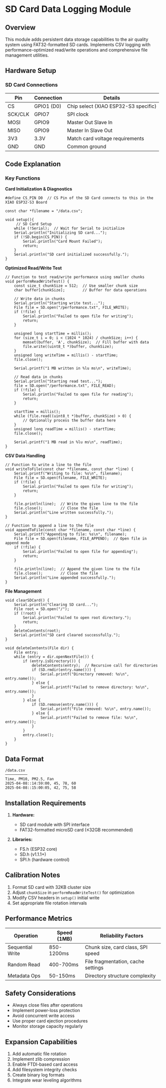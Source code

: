 # SD Card Data Logging Module

## Overview
This module adds persistent data storage capabilities to the air quality system using FAT32-formatted SD cards. Implements CSV logging with performance-optimized read/write operations and comprehensive file management utilities.

## Hardware Setup

### SD Card Connections
| Pin         | Connection       | Details                                  |
|-------------|------------------|------------------------------------------|
| CS          | GPIO1 (D0)       | Chip select (XIAO ESP32-S3 specific)     |
| SCK/CLK     | GPIO7            | SPI clock                                |
| MOSI        | GPIO9            | Master Out Slave In                      |
| MISO        | GPIO9            | Master In Slave Out                      |
| 3V3         | 3.3V             | Match card voltage requirements          |
| GND         | GND              | Common ground                            |

## Code Explanation

### Key Functions

**Card Initialization & Diagnostics**

```
#define CS_PIN D0  // CS Pin of the SD Card connects to this in the XIAO ESP32-S3 Board

const char *filename = "/data.csv";

void setup(){
     // SD Card Setup
    while (!Serial);  // Wait for Serial to initialize
    Serial.println("Initializing SD card...");
    if (!SD.begin(CS_PIN)) {
        Serial.println("Card Mount Failed");
        return;
    }
    Serial.println("SD card initialized successfully.");
}
```

**Optimized Read/Write Test**

```
// Function to test read/write performance using smaller chunks
void performReadWriteTest() {
    const size_t chunkSize = 512;  // Use smaller chunk size
    char buffer[chunkSize];        // Buffer for data operations

    // Write data in chunks
    Serial.println("Starting write test...");
    File file = SD.open("/performance.txt", FILE_WRITE);
    if (!file) {
        Serial.println("Failed to open file for writing");
        return;
    }

    unsigned long startTime = millis();
    for (size_t i = 0; i < (1024 * 1024) / chunkSize; i++) {
        memset(buffer, 'A', chunkSize);  // Fill buffer with data
        file.write((uint8_t *)buffer, chunkSize);
    }
    unsigned long writeTime = millis() - startTime;
    file.close();

    Serial.printf("1 MB written in %lu ms\n", writeTime);

    // Read data in chunks
    Serial.println("Starting read test...");
    file = SD.open("/performance.txt", FILE_READ);
    if (!file) {
        Serial.println("Failed to open file for reading");
        return;
    }

    startTime = millis();
    while (file.read((uint8_t *)buffer, chunkSize) > 0) {
        // Optionally process the buffer data here
    }
    unsigned long readTime = millis() - startTime;
    file.close();

    Serial.printf("1 MB read in %lu ms\n", readTime);
}
```

**CSV Data Handling**

```
// Function to write a line to the file
void writeToFile(const char *filename, const char *line) {
    Serial.printf("Writing to file: %s\n", filename);
    File file = SD.open(filename, FILE_WRITE);
    if (!file) {
        Serial.println("Failed to open file for writing");
        return;
    }

    file.println(line);  // Write the given line to the file
    file.close();        // Close the file
    Serial.println("Line written successfully.");
}

// Function to append a line to the file
void appendToFile(const char *filename, const char *line) {
    Serial.printf("Appending to file: %s\n", filename);
    File file = SD.open(filename, FILE_APPEND);  // Open file in append mode
    if (!file) {
        Serial.println("Failed to open file for appending");
        return;
    }

    file.println(line);  // Append the given line to the file
    file.close();        // Close the file
    Serial.println("Line appended successfully.");
}
```

**File Management**

```
void clearSDCard() {
    Serial.println("Clearing SD card...");
    File root = SD.open("/");
    if (!root) {
        Serial.println("Failed to open root directory.");
        return;
    }
    deleteContents(root);
    Serial.println("SD card cleared successfully.");
}

void deleteContents(File dir) {
    File entry;
    while (entry = dir.openNextFile()) {
        if (entry.isDirectory()) {
            deleteContents(entry);  // Recursive call for directories
            if (SD.rmdir(entry.name())) {
                Serial.printf("Directory removed: %s\n", entry.name());
            } else {
                Serial.printf("Failed to remove directory: %s\n", entry.name());
            }
        } else {
            if (SD.remove(entry.name())) {
                Serial.printf("File removed: %s\n", entry.name());
            } else {
                Serial.printf("Failed to remove file: %s\n", entry.name());
            }
        }
        entry.close();
    }
}
```

## Data Format

```
/data.csv
──────────
Time, PM10, PM2.5, Fan
2025-04-08::14:59:00, 45, 78, 60
2025-04-08::15:00:05, 42, 75, 58
```

## Installation Requirements
1. **Hardware:**
   - SD card module with SPI interface
   - FAT32-formatted microSD card (≤32GB recommended)

2. **Libraries:**
   - FS.h (ESP32 core)
   - SD.h (v1.1.1+)
   - SPI.h (hardware control)

## Calibration Notes
1. Format SD card with 32KB cluster size
2. Adjust `chunkSize` in `performReadWriteTest()` for optimization
3. Modify CSV headers in `setup()` initial write
4. Set appropriate file rotation intervals

## Performance Metrics
| Operation         | Speed (1MB) | Reliability Factors                |
|-------------------|-------------|-------------------------------------|
| Sequential Write  | 850-1200ms  | Chunk size, card class, SPI speed   |
| Random Read       | 400-700ms   | File fragmentation, cache settings  |
| Metadata Ops      | 50-150ms    | Directory structure complexity      |

## Safety Considerations
- Always close files after operations
- Implement power-loss protection
- Avoid concurrent write access
- Use proper card ejection procedures
- Monitor storage capacity regularly

## Expansion Capabilities
1. Add automatic file rotation
2. Implement zlib compression
3. Enable FTDI-based card access
4. Add filesystem integrity checks
5. Create binary log formats
6. Integrate wear leveling algorithms